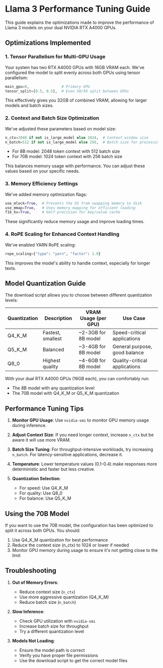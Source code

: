 # Llama 3 Performance Tuning Guide

This guide explains the optimizations made to improve the performance of Llama 3 models on your dual NVIDIA RTX A4000 GPUs.

## Optimizations Implemented

### 1. Tensor Parallelism for Multi-GPU Usage

Your system has two RTX A4000 GPUs with 16GB VRAM each. We've configured the model to split evenly across both GPUs using tensor parallelism:

```python
main_gpu=0,               # Primary GPU
tensor_split=[0.5, 0.5],  # Even 50/50 split between GPUs
```

This effectively gives you 32GB of combined VRAM, allowing for larger models and batch sizes.

### 2. Context and Batch Size Optimization

We've adjusted these parameters based on model size:

```python
n_ctx=2048 if not is_large_model else 1024,  # Context window size
n_batch=512 if not is_large_model else 256,  # Batch size for processing
```

- For 8B model: 2048 token context with 512 batch size
- For 70B model: 1024 token context with 256 batch size

This balances memory usage with performance. You can adjust these values based on your specific needs.

### 3. Memory Efficiency Settings

We've added memory optimization flags:

```python
use_mlock=True,  # Prevents the OS from swapping memory to disk
use_mmap=True,   # Uses memory mapping for efficient loading
f16_kv=True,     # Half-precision for key/value cache
```

These significantly reduce memory usage and improve loading times.

### 4. RoPE Scaling for Enhanced Context Handling

We've enabled YARN RoPE scaling:

```python
rope_scaling={"type": "yarn", "factor": 1.0}
```

This improves the model's ability to handle context, especially for longer texts.

## Model Quantization Guide

The download script allows you to choose between different quantization levels:

| Quantization | Description | VRAM Usage (per GPU) | Use Case |
|--------------|-------------|----------------------|----------|
| Q4_K_M       | Fastest, smallest | ~2-3GB for 8B model | Speed-critical applications |
| Q5_K_M       | Balanced | ~3-4GB for 8B model | General purpose, good balance |
| Q8_0         | Highest quality | ~4-6GB for 8B model | Quality-critical applications |

With your dual RTX A4000 GPUs (16GB each), you can comfortably run:
- The 8B model with any quantization level
- The 70B model with Q4_K_M or Q5_K_M quantization

## Performance Tuning Tips

1. **Monitor GPU Usage**: Use `nvidia-smi` to monitor GPU memory usage during inference.

2. **Adjust Context Size**: If you need longer context, increase `n_ctx` but be aware it will use more VRAM.

3. **Batch Size Tuning**: For throughput-intensive workloads, try increasing `n_batch`. For latency-sensitive applications, decrease it.

4. **Temperature**: Lower temperature values (0.1-0.4) make responses more deterministic and faster but less creative.

5. **Quantization Selection**:
   - For speed: Use Q4_K_M
   - For quality: Use Q8_0
   - For balance: Use Q5_K_M

## Using the 70B Model

If you want to use the 70B model, the configuration has been optimized to split it across both GPUs. You should:

1. Use Q4_K_M quantization for best performance
2. Reduce the context size (n_ctx) to 1024 or lower if needed
3. Monitor GPU memory during usage to ensure it's not getting close to the limit

## Troubleshooting

1. **Out of Memory Errors**:
   - Reduce context size (`n_ctx`)
   - Use more aggressive quantization (Q4_K_M)
   - Reduce batch size (`n_batch`)

2. **Slow Inference**:
   - Check GPU utilization with `nvidia-smi`
   - Increase batch size for throughput
   - Try a different quantization level

3. **Models Not Loading**:
   - Ensure the model path is correct
   - Verify you have proper file permissions
   - Use the download script to get the correct model files 